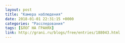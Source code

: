 ```yaml
---
layout: post
title: "Камера наблюдения"
date: 2018-01-01 22:31:15 +0000
categories: "Расследования"
tags: [БЛОГ НА ГРАНЯХ]
link: http://grani.ru/blogs/free/entries/188043.html
---
```

